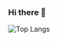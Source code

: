### Hi there 👋

![Top Langs](https://github-readme-stats.vercel.app/api/top-langs/?username=seohokim&layout=compact&theme=onedark)
